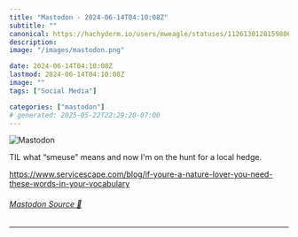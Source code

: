 ```yaml
---
title: "Mastodon - 2024-06-14T04:10:08Z"
subtitle: ""
canonical: https://hachyderm.io/users/mweagle/statuses/112613012815980615
description:
image: "/images/mastodon.png"

date: 2024-06-14T04:10:08Z
lastmod: 2024-06-14T04:10:08Z
image: ""
tags: ["Social Media"]

categories: ["mastodon"]
# generated: 2025-05-22T22:29:20-07:00
---
```

![Mastodon](/images/mastodon.png)

<p>TIL what “smeuse&quot; means and now I&#39;m on the hunt for a local hedge.</p><p><a href="https://www.servicescape.com/blog/if-youre-a-nature-lover-you-need-these-words-in-your-vocabulary" target="_blank" rel="nofollow noopener noreferrer" translate="no"><span class="invisible">https://www.</span><span class="ellipsis">servicescape.com/blog/if-youre</span><span class="invisible">-a-nature-lover-you-need-these-words-in-your-vocabulary</span></a></p>


###### [Mastodon Source 🐘](https://hachyderm.io/@mweagle/112613012815980615)

___
